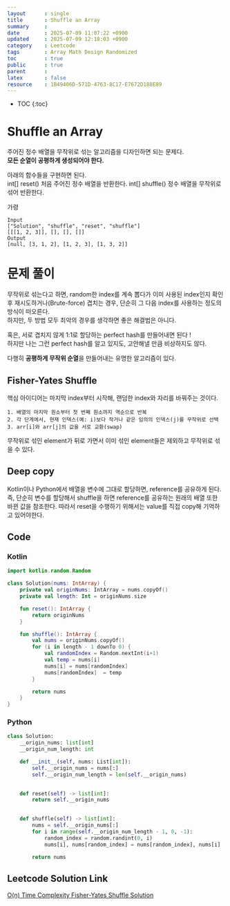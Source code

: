 ```yaml
---
layout      : single
title       : Shuffle an Array
summary     : 
date        : 2025-07-09 11:07:22 +0900
updated     : 2025-07-09 12:18:03 +0900
category    : Leetcode
tags        : Array Math Design Randomized
toc         : true
public      : true
parent      : 
latex       : false
resource    : 1B49406D-571D-4763-8C17-E7672D188E89
---
```

* TOC
{:toc}

# Shuffle an Array
주어진 정수 배열을 무작위로 섞는 알고리즘을 디자인하면 되는 문제다.  
**모든 순열이 공평하게 생성되어야 한다.**

아래의 함수들을 구현하면 된다.  
int[] reset() 처음 주어진 정수 배열을 반환한다.
int[] shuffle() 정수 배열을 무작위로 섞어 반환한다. 

가령
```
Input
["Solution", "shuffle", "reset", "shuffle"]
[[[1, 2, 3]], [], [], []]
Output
[null, [3, 1, 2], [1, 2, 3], [1, 3, 2]]
```

# 문제 풀이
무작위로 섞는다고 하면, random한 index를 계속 뽑다가 이미 사용된 index인지 확인 후 재시도하거나(Brute-force)
겹치는 경우, 단순히 그 다음 index를 사용하는 정도의 방식이 떠오른다.  
하지만, 두 방법 모두 최악의 경우를 생각하면 좋은 해결법은 아니다.

혹은, 서로 겹치지 않게 1:1로 할당하는 perfect hash를 만들어내면 된다 !  
하지만 나는 그런 perfect hash를 알고 있지도, 고안해낼 만큼 비상하지도 않다.  

다행히 **공평하게 무작위 순열**을 만들어내는 유명한 알고리즘이 있다.  

## Fisher-Yates Shuffle
핵심 아이디어는 마지막 index부터 시작해, 랜덤한 index와 자리를 바꿔주는 것이다. 
```
1. 배열의 마지막 원소부터 첫 번째 원소까지 역순으로 반복
2. 각 단계에서, 현재 인덱스(예: i)보다 작거나 같은 임의의 인덱스(j)를 무작위로 선택
3. arr[i]와 arr[j]의 값을 서로 교환(swap)
```
무작위로 섞인 element가 뒤로 가면서 이미 섞인 element들은 제외하고 무작위로 섞을 수 있다.  


## Deep copy
Kotlin이나 Python에서 배열을 변수에 그대로 할당하면, reference를 공유하게 된다.  
즉, 단순히 변수를 할당해서 shuffle을 하면 reference를 공유하는 원래의 배열 또한 바뀐 값을 참조한다.
따라서 reset을 수행하기 위해서는 value를 직접 copy해 기억하고 있어야한다.


## Code

### Kotlin
```kotlin
import kotlin.random.Random

class Solution(nums: IntArray) {
    private val originNums: IntArray = nums.copyOf()
    private val length: Int = originNums.size

    fun reset(): IntArray {
	    return originNums
    }

    fun shuffle(): IntArray {
	    val nums = originNums.copyOf()
	    for (i in length - 1 downTo 0) {
            val randomIndex = Random.nextInt(i+1)
            val temp = nums[i]
            nums[i] = nums[randomIndex]
            nums[randomIndex]  = temp
        }

        return nums
    }
}
```

### Python
```python
class Solution:
    __origin_nums: list[int]
    __origin_num_length: int

    def __init__(self, nums: List[int]):
        self.__origin_nums = nums[:]
        self.__origin_num_length = len(self.__origin_nums)
        

    def reset(self) -> list[int]:
        return self.__origin_nums
        

    def shuffle(self) -> list[int]:
        nums = self.__origin_nums[:]
        for i in range(self.__origin_num_length - 1, 0, -1):
            random_index = random.randint(0, i)
            nums[i], nums[random_index] = nums[random_index], nums[i]

        return nums
```

## Leetcode Solution Link
[O(n) Time Complexity Fisher-Yates Shuffle Solution](https://leetcode.com/problems/shuffle-an-array/solutions/6937237/on-time-complexity-fisher-yates-shuffle-qk3rp)
 
